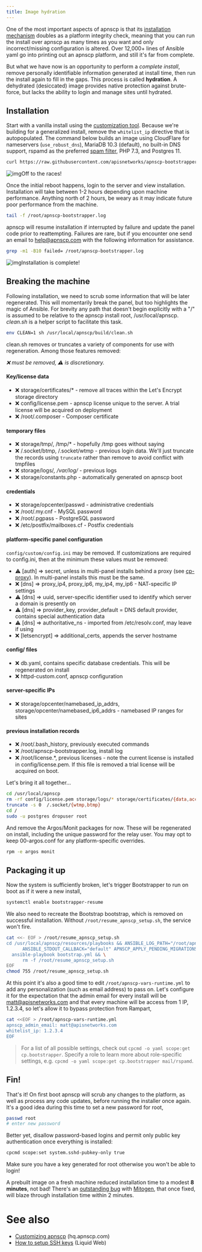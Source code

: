 ```yaml
---
title: Image hydration
---
```


One of the most important aspects of apnscp is that its [installation mechanism](https://gitlab.com/apisnetworks/apnscp/tree/master/resources/playbooks) doubles as a platform integrity check, meaning that you can run the install over apnscp as many times as you want and only incorrect/missing configuration is altered. Over 12,000+ lines of Ansible yaml go into printing out an apnscp platform, and still it's far from complete.

But what we have now is an opportunity to perform a *complete install*, remove personally identifiable information generated at install time, then run the install again to fill in the gaps. This process is called **hydration**. A dehydrated (desiccated) image provides native protection against brute-force, but lacks the ability to login and manage sites until hydrated.

## Installation

Start with a vanilla install using the [customization tool](https://apnscp.com/#customize). Because we're building for a generalized install, remove the `whitelist_ip` directive that is autopopulated. The command below builds an image using CloudFlare for nameservers (`use_robust_dns`), MariaDB 10.3 (default), no built-in DNS support, rspamd as the preferred [spam filter](https://hq.apiscp.com/filtering-spam-with-rspamd/), PHP 7.3, and Postgres 11.

```bash
curl https://raw.githubusercontent.com/apisnetworks/apnscp-bootstrapper/master/bootstrap.sh | bash -s - -s use_robust_dns='true' -s dns_default_provider='null' -s spamfilter='rspamd' -s system_php_version='7.3' -s pgsql_version='11'
```

![img](https://hq.apiscp.com/content/images/2019/11/Untitled.png)Off to the races!

Once the initial reboot happens, login to the server and view installation. Installation will take between 1-2 hours depending upon machine performance. Anything north of 2 hours, be weary as it may indicate future poor performance from the machine.

```bash
tail -f /root/apnscp-bootstrapper.log
```

apnscp will resume installation if interrupted by failure and update the panel code prior to reattempting. Failures are rare, but if you encounter one send an email to help@apnscp.com with the following information for assistance.

```bash
grep -m1 -B10 failed= /root/apnscp-bootstrapper.log
```

![img](https://hq.apiscp.com/content/images/2019/11/image.png)Installation is complete!

## Breaking the machine

Following installation, we need to scrub some information that will be later regenerated. This will momentarily break the panel, but too highlights the magic of Ansible. For brevity any path that doesn't begin explicitly with a "/" is assumed to be relative to the apnscp install root, /usr/local/apnscp. *clean.sh* is a helper script to facilitate this task.

```bash
env CLEAN=1 sh /usr/local/apnscp/build/clean.sh
```

clean.sh removes or truncates a variety of components for use with regeneration. Among those features removed:

*❌ must be removed, ⚠️ is discretionary.*

#### Key/license data

- ❌ storage/certificates/* - remove all traces within the Let's Encrypt storage directory
- ❌ config/license.pem - apnscp license unique to the server. A trial license will be acquired on deployment
- ❌ /root/.composer - Composer certificate

#### temporary files

- ❌ storage/tmp/, /tmp/* - hopefully /tmp goes without saying
- ❌ /.socket/btmp, /.socket/wtmp - previous login data. We'll just truncate the records using `truncate` rather than remove to avoid conflict with tmpfiles
- ❌ storage/logs/*, /var/log/* - previous logs
- ❌ storage/constants.php - automatically generated on apnscp boot

#### credentials

- ❌ storage/opcenter/passwd - administrative credentials
- ❌ /root/.my.cnf - MySQL password
- ❌ /root/.pgpass - PostgreSQL password
- ❌ /etc/postfix/mailboxes.cf - Postfix credentials

#### platform-specific panel configuration

`config/custom/config.ini` may be removed. If customizations are required to config.ini, then at the minimum these values must be removed:

- ⚠️ [auth] => secret, unless in multi-panel installs behind a proxy (see [cp-proxy](https://github.com/apisnetworks/cp-proxy)). In multi-panel installs this must be the same.
- ❌ [dns] => proxy_ip4, proxy_ip6, my_ip4, my_ip6 - NAT-specific IP settings
- ⚠️ [dns] => uuid, server-specific identifier used to identify which server a domain is presently on
- ⚠️ [dns] => provider_key, provider_default = DNS default provider, contains special authentication data
- ⚠️ [dns] => authoritative_ns - imported from /etc/resolv.conf, may leave if using
- ❌ [letsencrypt] => additional_certs, appends the server hostname

#### config/ files

- ❌ db.yaml, contains specific database credentials. This will be regenerated on install
- ❌ httpd-custom.conf, apnscp configuration

#### server-specific IPs

- ❌ storage/opcenter/namebased_ip_addrs, storage/opcenter/namebased_ip6_addrs - namebased IP ranges for sites

#### previous installation records

- ❌ /root/.bash_history, previously executed commands
- ❌ /root/apnscp-bootstrapper.log, install log
- ❌ /root/license.*, previous licenses - note the current license is installed in config/license.pem. If this file is removed a trial license will be acquired on boot.

Let's bring it all together...

```bash
cd /usr/local/apnscp
rm -rf config/license.pem storage/logs/* storage/certificates/{data,accounts} storage/opcenter/{passwd,namebased_ip_addrs,namebased_ip6_addrs} config/httpd-custom.conf config/db.yaml config/custom/config.ini  storage/tmp/* /tmp/* /var/log/{messages,yum.log,vsftpd.log,secure,maillog} storage/constants.php /root/.bash_history /root/.{my.cnf,pgpass} /root/.composer /root/apnscp-bootstrapper.log /root/license.* 
truncate -s 0  /.socket/{wtmp,btmp}
cd /
sudo -u postgres dropuser root
```

And remove the Argos/Monit packages for now. These will be regenerated on install, including the unique password for the relay user. You may opt to keep 00-argos.conf for any platform-specific overrides.

```bash
rpm -e argos monit
```

## Packaging it up

Now the system is sufficiently broken, let's trigger Bootstrapper to run on boot as if it were a new install,

```bash
systemctl enable bootstrapper-resume
```

We also need to recreate the Bootstrap bootstrap, which is removed on successful installation. Without `/root/resume_apnscp_setup.sh`, the service won't fire.

```bash
cat <<- EOF > /root/resume_apnscp_setup.sh
cd /usr/local/apnscp/resources/playbooks && ANSIBLE_LOG_PATH="/root/apnscp-bootstrapper.log" \
      ANSIBLE_STDOUT_CALLBACK="default" APNSCP_APPLY_PENDING_MIGRATIONS=db \
  ansible-playbook bootstrap.yml && \
      rm -f /root/resume_apnscp_setup.sh
EOF
chmod 755 /root/resume_apnscp_setup.sh
```

At this point it's also a good time to edit `/root/apnscp-vars-runtime.yml` to add any personalization (such as email address) to pass on. Let's configure it for the expectation that the admin email for every install will be matt@apisnetworks.com and that every machine will be access from 1 IP, 1.2.3.4, so let's allow it to bypass protection from Rampart,

```bash
cat <<EOF > /root/apnscp-vars-runtime.yml
apnscp_admin_email: matt@apisnetworks.com
whitelist_ip: 1.2.3.4
EOF 
```

> For a list of all possible settings, check out `cpcmd -o yaml scope:get cp.bootstrapper`. Specify a role to learn more about role-specific settings, e.g. `cpcmd -o yaml scope:get cp.bootstrapper mail/rspamd`.

## Fin!

That's it! On first boot apnscp will scrub any changes to the platform, as well as process any code updates, before running the installer once again. It's a good idea during this time to set a new password for root,

```bash
passwd root
# enter new password
```

Better yet, disallow password-based logins and permit only public key authentication once everything is installed:

```bash
cpcmd scope:set system.sshd-pubkey-only true
```

Make sure you have a key generated for root otherwise you won't be able to login!

A prebuilt image on a fresh machine reduced installation time to a modest **8 minutes**, not bad! There's an [outstanding bug](https://github.com/dw/mitogen/issues/636) with [Mitogen](https://networkgenomics.com/ansible/), that once fixed, will blaze through installation time within 2 minutes.

# See also

- [Customizing apnscp](https://hq.apiscp.com/service-overrides/) (hq.apnscp.com)
- [How to setup SSH keys](https://www.liquidweb.com/kb/using-ssh-keys/) (Liquid Web)